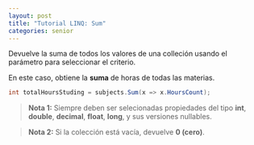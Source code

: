 ```yaml
---
layout: post
title: "Tutorial LINQ: Sum"
categories: senior
---
```


Devuelve la suma de todos los valores de <!--more-->una colleción usando el parámetro para seleccionar el criterio.

En este caso, obtiene la **suma** de horas de todas las materias.

```csharp
int totalHoursStuding = subjects.Sum(x => x.HoursCount);
```

> **Nota 1:** Siempre deben ser selecionadas propiedades del tipo **int**, **double**, **decimal**, **float**, **long**, y sus versiones nullables.

> **Nota 2:** Si la colección está vacía, devuelve **0 (cero)**.